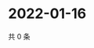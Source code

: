 # 2022-01-16

共 0 条

<!-- BEGIN WEIBO -->
<!-- 最后更新时间 Sun Jan 16 2022 20:01:05 GMT+0800 (China Standard Time) -->

<!-- END WEIBO -->

